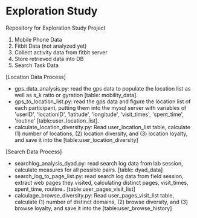 # Exploration Study
Repository for Exploration Study Project

1. Mobile Phone Data
2. Fitbit Data (not analyzed yet)
  1. Collect activity data from fitbit server
  2. Store retrieved data into DB
3. Search Task Data 


[Location Data Process]
- gps_data_analysis.py: read the gps data to populate the location list as well as s_k ratio or gyration [table: mobility_data].
- gps_to_location_list.py: read the gps data and figure the location list of each participant, putting them into the mysql server with variables of 'userID', 'locationID', 'latitude', 'longitude', 'visit_times', 'spent_time', 'routine' [table:user_location_list].
- calculate_location_diversity.py: Read user_location_list table, calculate (1) number of locations, (2) location diversity, and (3) location loyalty, and save it into the [table:user_location_diversity]

[Search Data Process]
- searchlog_analysis_dyad.py: read search log data from lab session, calculate measures for all possible pairs. [table: dyad_data]
- search_log_to_page_list.py: read search log data from field session, extract web pages they visited, calculating distinct pages, visit_times, spent_time, routine.. [table:user_pages_visit_list]
- calculage_browse_diversity.py: Read user_pages_visit_list table, calculate (1) number of distinct domains, (2) browse diversity, and (3) browse loyalty, and save it into the [table:user_browse_history]
